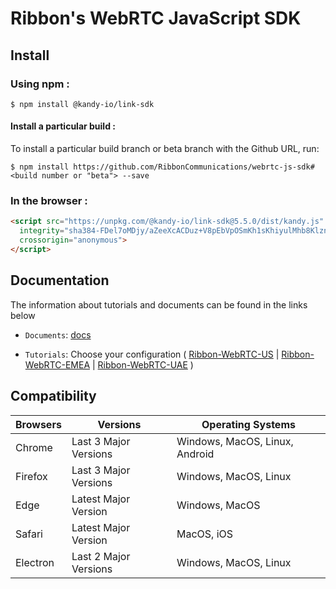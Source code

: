 # Ribbon's WebRTC JavaScript SDK

## Install

### Using npm :

`$ npm install @kandy-io/link-sdk`

#### Install a particular build :

To install a particular build branch or beta branch with the Github URL, run:

`$ npm install https://github.com/RibbonCommunications/webrtc-js-sdk#<build number or "beta"> --save`

### In the browser :
```html
<script src="https://unpkg.com/@kandy-io/link-sdk@5.5.0/dist/kandy.js"
  integrity="sha384-FDel7oMDjy/aZeeXcACDuz+V8pEbVpOSmKh1sKhiyulMhb8Klznc60o98fk35elS"
  crossorigin="anonymous">
</script>
```
## Documentation

The information about tutorials and documents can be found in the links below

* `Documents`: [docs](https://RibbonCommunications.github.io/webrtc-js-sdk/docs)

* `Tutorials`: Choose your configuration ( [Ribbon-WebRTC-US](https://RibbonCommunications.github.io/webrtc-js-sdk/tutorials/?config=us#/Configurations) | [Ribbon-WebRTC-EMEA](https://RibbonCommunications.github.io/webrtc-js-sdk/tutorials/?config=emea#/Configurations) | [Ribbon-WebRTC-UAE](https://RibbonCommunications.github.io/webrtc-js-sdk/tutorials/?config=uae#/Configurations) )

## Compatibility

| Browsers | Versions              | Operating Systems              |
|----------|-----------------------|--------------------------------|
| Chrome   | Last 3 Major Versions | Windows, MacOS, Linux, Android |
| Firefox  | Last 3 Major Versions | Windows, MacOS, Linux          |
| Edge     | Latest Major Version  | Windows, MacOS                 |
| Safari   | Latest Major Version  | MacOS, iOS                     |
| Electron | Last 2 Major Versions | Windows, MacOS, Linux          |
